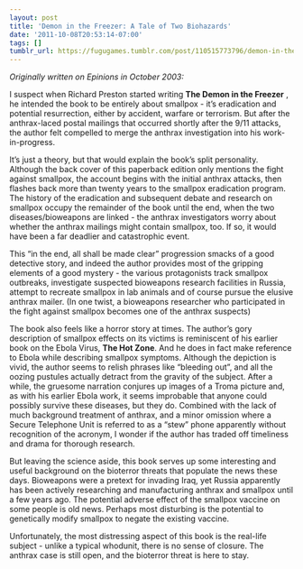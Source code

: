 ```yaml
---
layout: post
title: 'Demon in the Freezer: A Tale of Two Biohazards'
date: '2011-10-08T20:53:14-07:00'
tags: []
tumblr_url: https://fugugames.tumblr.com/post/110515773796/demon-in-the-freezer-a-tale-of-two-biohazards
---
```

_Originally written on Epinions in October 2003:_

I suspect when Richard Preston started writing **The Demon in the Freezer** , he intended the book to be entirely about smallpox - it’s eradication and potential resurrection, either by accident, warfare or terrorism. But after the anthrax-laced postal mailings that occurred shortly after the 9/11 attacks, the author felt compelled to merge the anthrax investigation into his work-in-progress.

It’s just a theory, but that would explain the book’s split personality. Although the back cover of this paperback edition only mentions the fight against smallpox, the account begins with the initial anthrax attacks, then flashes back more than twenty years to the smallpox eradication program. The history of the eradication and subsequent debate and research on smallpox occupy the remainder of the book until the end, when the two diseases/bioweapons are linked - the anthrax investigators worry about whether the anthrax mailings might contain smallpox, too. If so, it would have been a far deadlier and catastrophic event.

This “in the end, all shall be made clear” progression smacks of a good detective story, and indeed the author provides most of the gripping elements of a good mystery - the various protagonists track smallpox outbreaks, investigate suspected bioweapons research facilities in Russia, attempt to recreate smallpox in lab animals and of course pursue the elusive anthrax mailer. (In one twist, a bioweapons researcher who participated in the fight against smallpox becomes one of the anthrax suspects)

The book also feels like a horror story at times. The author’s gory description of smallpox effects on its victims is reminiscent of his earlier book on the Ebola Virus, **The Hot Zone**. And he does in fact make reference to Ebola while describing smallpox symptoms. Although the depiction is vivid, the author seems to relish phrases like “bleeding out”, and all the oozing pustules actually detract from the gravity of the subject. After a while, the gruesome narration conjures up images of a Troma picture and, as with his earlier Ebola work, it seems improbable that anyone could possibly survive these diseases, but they do. Combined with the lack of much background treatment of anthrax, and a minor omission where a Secure Telephone Unit is referred to as a “stew” phone apparently without recognition of the acronym, I wonder if the author has traded off timeliness and drama for thorough research.

But leaving the science aside, this book serves up some interesting and useful background on the bioterror threats that populate the news these days. Bioweapons were a pretext for invading Iraq, yet Russia apparently has been actively researching and manufacturing anthrax and smallpox until a few years ago. The potential adverse effect of the smallpox vaccine on some people is old news. Perhaps most disturbing is the potential to genetically modify smallpox to negate the existing vaccine.

Unfortunately, the most distressing aspect of this book is the real-life subject - unlike a typical whodunit, there is no sense of closure. The anthrax case is still open, and the bioterror threat is here to stay.


